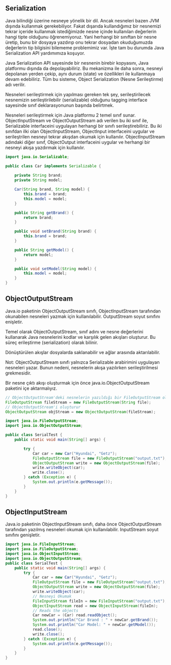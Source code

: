 ## Serialization
Java bilindiği üzerine nesneye yönelik bir dil. Ancak nesneleri bazen JVM dışında kullanmak gerekebiliyor. Fakat dışarıda kullandığımız bir nesnemizi tekrar içeride kullanmak istediğimizde nesne içinde kullanılan değerlerin hangi tipte olduğunu öğrenemiyoruz. Yani herhangi bir sınıftan bir nesne üretip, bunu bir dosyaya yazdırıp onu tekrar dosyadan okuduğumuzda değerlerin tip bilgisini bilememe problemimiz var. İşte tam bu durumda Java Serialization API yardımımıza koşuyor.

Java Serialization API sayesinde bir nesnenin birebir kopyasını, Java platformu dışında da depolayabiliriz. Bu mekanizma ile daha sonra, nesneyi depolanan yerden çekip, aynı durum (state) ve özellikleri ile kullanmaya devam edebiliriz. Tüm bu sisteme, Object Serialization (Nesne Serileştirme) adı verilir.

Nesneleri serileştirmek için yapılması gereken tek şey, serileştirilecek nesnemizin serileştirilebilir (serializable) olduğunu tagging interface sayesinde sınıf deklarasyonunun başında belirtmek.

Nesneleri serileştirmek için Java platformu 2 temel sınıf sunar. ObjectInputStream ve ObjectOutputStream adı verilen bu iki sınıf ile, Serializable interfaceini uygulayan herhangi bir sınıfı serileştirebiliriz. Bu iki sınıfdan ilki olan ObjectInputStream, ObjectInput interfaceini uygular ve serileştrilen nesneyi tekrar akışdan okumak için kullanılır. ObjectInputStream adındaki diğer sınıf, ObjectOutput interfaceini uygular ve herhangi bir nesneyi akışa yazdırmak için kullanılır.
```java
import java.io.Serializable;

public class Car implements Serializable {
    
    private String brand;
    private String model;

    Car(String brand, String model) {
        this.brand = brand;
        this.model = model;
    }

    public String getBrand() {
        return brand;
    }

    public void setBrand(String brand) {
        this.brand = brand;
    }

    public String getModel() {
        return model;
    }

    public void setModel(String model) {
        this.model = model;
    }
}
```

## ObjectOutputStream
Java.io paketinin ObjectOutputStream sınıfı, ObjectInputStream tarafından okunabilen nesneleri yazmak için kullanılabilir. OutputStream soyut sınıfını enişletir.

Temel olarak ObjectOutputStream, sınıf adını ve nesne değerlerini kullanarak Java nesnelerini kodlar ve karşılık gelen akışları oluşturur. Bu süreç erileştirme (serialization) olarak bilinir.

Dönüştürülen akışlar dosyalarda saklanabilir ve ağlar arasında aktarılabilir.

Not: ObjectOutputStream sınıfı yalnızca Serializable arabirimini uygulayan nesneleri yazar. Bunun nedeni, nesnelerin akışa yazılırken serileştirilmesi grekmesidir.

Bir nesne çıktı akışı oluşturmak için önce java.io.ObjectOutputStream paketini içe aktarmalıyız.
```java
// ObjectOutputStream'deki nesnelerin yazıldığı bir FileOutputStream oluşturur 
FileOutputStream fileStream = new FileOutputStream(String file); 
// ObjectOutputStream'i oluşturur 
ObjectOutputStream objStream = new ObjectOutputStream(fileStream);
```

```java
import java.io.FileOutputStream;
import java.io.ObjectOutputStream;

public class SerialTest {
    public static void main(String[] args) {

        try {
            Car car = new Car("Hyundai", "Getz");
            FileOutputStream file = new FileOutputStream("output.txt");
            ObjectOutputStream write = new ObjectOutputStream(file);
            write.writeObject(car);
            write.close();
        } catch (Exception e) {
            System.out.println(e.getMessage());
        }
    }
}
```

## ObjectInputStream
Java.io paketinin ObjectInputStream sınıfı, daha önce ObjectOutputStream tarafından yazılmış nesneleri okumak için kullanılabilir.
InputStream soyut sınıfını genişletir.
```java
import java.io.FileInputStream; 
import java.io.FileOutputStream; 
import java.io.ObjectInputStream; 
import java.io.ObjectOutputStream; 
public class SerialTest { 
    public static void main(String[] args) { 
        try { 
            Car car = new Car("Hyundai", "Getz"); 
            FileOutputStream file = new FileOutputStream("output.txt"); 
            ObjectOutputStream write = new ObjectOutputStream(file);             
            write.writeObject(car);
            // Nesneyi Okumak 
            FileInputStream fileIn = new FileInputStream("output.txt"); 
            ObjectInputStream read = new ObjectInputStream(fileIn); 
            // Reads the objects             
            Car newCar = (Car) read.readObject();
            System.out.println("Car Brand : " + newCar.getBrand()); 
            System.out.println("Car Model: " + newCar.getModel()); 
            read.close();
            write.close();
        } catch (Exception e) {             
            System.out.println(e.getMessage());
        }
    }
}
```